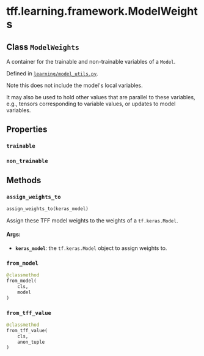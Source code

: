 <div itemscope itemtype="http://developers.google.com/ReferenceObject">
<meta itemprop="name" content="tff.learning.framework.ModelWeights" />
<meta itemprop="path" content="Stable" />
<meta itemprop="property" content="trainable"/>
<meta itemprop="property" content="non_trainable"/>
<meta itemprop="property" content="assign_weights_to"/>
<meta itemprop="property" content="from_model"/>
<meta itemprop="property" content="from_tff_value"/>
</div>

# tff.learning.framework.ModelWeights

## Class `ModelWeights`

A container for the trainable and non-trainable variables of a `Model`.

Defined in
[`learning/model_utils.py`](http://github.com/tensorflow/federated/tree/master/tensorflow_federated/python/learning/model_utils.py).

<!-- Placeholder for "Used in" -->

Note this does not include the model's local variables.

It may also be used to hold other values that are parallel to these variables,
e.g., tensors corresponding to variable values, or updates to model variables.

## Properties

<h3 id="trainable"><code>trainable</code></h3>

<h3 id="non_trainable"><code>non_trainable</code></h3>

## Methods

<h3 id="assign_weights_to"><code>assign_weights_to</code></h3>

```python
assign_weights_to(keras_model)
```

Assign these TFF model weights to the weights of a `tf.keras.Model`.

#### Args:

*   <b>`keras_model`</b>: the `tf.keras.Model` object to assign weights to.

<h3 id="from_model"><code>from_model</code></h3>

```python
@classmethod
from_model(
    cls,
    model
)
```

<h3 id="from_tff_value"><code>from_tff_value</code></h3>

```python
@classmethod
from_tff_value(
    cls,
    anon_tuple
)
```
